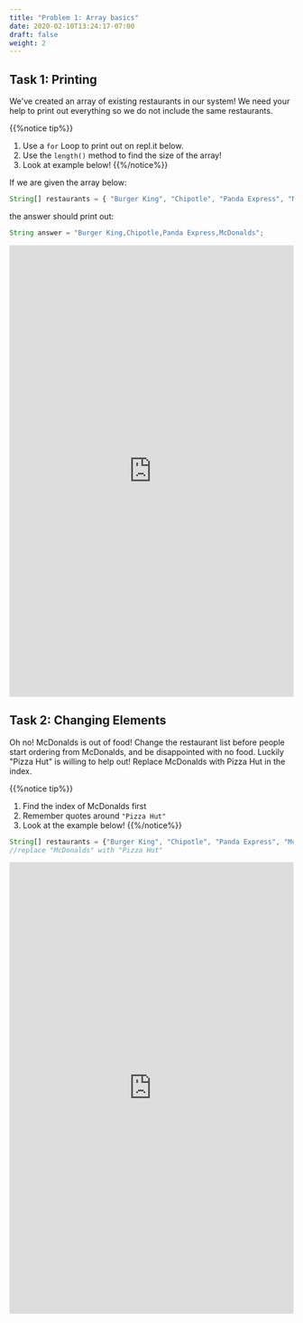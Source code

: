 ```yaml
---
title: "Problem 1: Array basics"
date: 2020-02-10T13:24:17-07:00
draft: false
weight: 2
---
```

<!--<link rel="stylesheet" href="../../style.css">-->

## Task 1: Printing

We've created an array of existing restaurants in our system! We need your help to print out everything so we do not include the same restaurants.

{{%notice tip%}}
1. Use a `for` Loop to print out on repl.it below.
2. Use the `length()` method to find the size of the array!
3. Look at example below!
{{%/notice%}}

If we are given the array below:

```js javascript
String[] restaurants = { "Burger King", "Chipotle", "Panda Express", "McDonalds" };
```

the answer should print out:

```js javascript
String answer = "Burger King,Chipotle,Panda Express,McDonalds";
```

<iframe height="800px" width="100%" src="https://replit.com/@nuevofoundation/Problem-1-getRestaurant?lite=true" scrolling="no" frameborder="no" allowtransparency="true" allowfullscreen="true" sandbox="allow-forms allow-pointer-lock allow-popups allow-same-origin allow-scripts allow-modals"></iframe>

## Task 2: Changing Elements

Oh no! McDonalds is out of food! Change the restaurant list before people start ordering from McDonalds, and be disappointed with no food. Luckily "Pizza Hut" is willing to help out! Replace McDonalds with Pizza Hut in the index.

{{%notice tip%}}
1. Find the index of McDonalds first
2. Remember quotes around `"Pizza Hut"`
3. Look at the example below!
{{%/notice%}}

```js javascript
String[] restaurants = {"Burger King", "Chipotle", "Panda Express", "McDonalds"};
//replace "McDonalds" with "Pizza Hut"

```

<iframe height="800px" width="100%" src="https://replit.com/@nuevofoundation/Problem-2-insertRestaurant?lite=true" scrolling="no" frameborder="no" allowtransparency="true" allowfullscreen="true" sandbox="allow-forms allow-pointer-lock allow-popups allow-same-origin allow-scripts allow-modals"></iframe>
